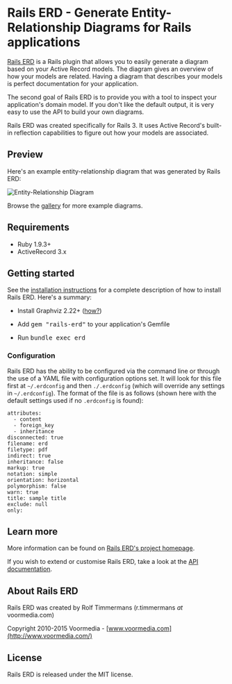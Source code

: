 Rails ERD - Generate Entity-Relationship Diagrams for Rails applications
========================================================================

[Rails ERD](http://voormedia.github.io/rails-erd/) is a Rails plugin that allows you to easily generate a diagram based on your Active Record models. The diagram gives an overview of how your models are related. Having a diagram that describes your models is perfect documentation for your application.

The second goal of Rails ERD is to provide you with a tool to inspect your application's domain model. If you don't like the default output, it is very easy to use the API to build your own diagrams.

Rails ERD was created specifically for Rails 3. It uses Active Record's built-in reflection capabilities to figure out how your models are associated.


Preview
-------

Here's an example entity-relationship diagram that was generated by Rails ERD:

![Entity-Relationship Diagram](http://voormedia.github.io/rails-erd/images/entity-relationship-diagram.png)

Browse the [gallery](http://voormedia.github.io/rails-erd/gallery.html) for more example diagrams.


Requirements
---------------

* Ruby 1.9.3+
* ActiveRecord 3.x

Getting started
---------------

See the [installation instructions](http://voormedia.github.io/rails-erd/install.html) for a complete description of how to install Rails ERD. Here's a summary:

* Install Graphviz 2.22+ ([how?](http://voormedia.github.io/rails-erd/install.html))

* Add <tt>gem "rails-erd"</tt> to your application's Gemfile

* Run <tt>bundle exec erd</tt>

### Configuration

Rails ERD has the ability to be configured via the command line or through the use of a YAML file with configuration options set. It will look for this file first at `~/.erdconfig` and then `./.erdconfig` (which will override any settings in `~/.erdconfig`). The format of the file is as follows (shown here with the default settings used if no `.erdconfig` is found):

```
attributes:
  - content
  - foreign_key
  - inheritance
disconnected: true
filename: erd
filetype: pdf
indirect: true
inheritance: false
markup: true
notation: simple
orientation: horizontal
polymorphism: false
warn: true
title: sample title
exclude: null
only: 
```


Learn more
----------

More information can be found on [Rails ERD's project homepage](http://voormedia.github.io/rails-erd/).

If you wish to extend or customise Rails ERD, take a look at the [API documentation](http://rubydoc.info/github/voormedia/rails-erd/frames).


About Rails ERD
---------------

Rails ERD was created by Rolf Timmermans (r.timmermans *at* voormedia.com)

Copyright 2010-2015 Voormedia - [www.voormedia.com](http://www.voormedia.com/)


License
-------

Rails ERD is released under the MIT license.
